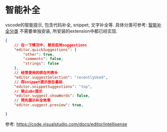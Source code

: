 # 智能补全

vscode的智能提示, 包含代码补全, snippet, 文字补全等. 具体分类可参考:
[智能补全分类](https://code.visualstudio.com/docs/editor/intellisense#_types-of-completions)
不需要单独安装, 所安装的extension中都已经实现.

```json
{
    // 在一下情况中, 是否启用suggestions
    "editor.quickSuggestions": {
        "other": true,
        "comments": false,
        "strings": false
    },
    // 经常使用的排在列表头
    "editor.suggestSelection": "recentlyUsed",
    // 将snippet提示放在最前
    "editor.snippetSuggestions": "top",
    // 禁止abc提示
    "editor.suggest.showWords": false,
    // 预先展示补全效果
    "editor.suggest.preview": true,

}
```
参考:
https://code.visualstudio.com/docs/editor/intellisense

